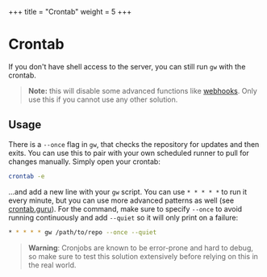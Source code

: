 +++
title = "Crontab"
weight = 5
+++

# Crontab

If you don't have shell access to the server, you can still run `gw` with the crontab.

> **Note:** this will disable some advanced functions like [webhooks](/usage/webhook). Only use this if you cannot use any other solution.

## Usage

There is a `--once` flag in `gw`, that checks the repository for updates and then exits. You can use this to pair with your own scheduled runner to pull for changes manually. Simply open your crontab:

```sh
crontab -e
```

...and add a new line with your `gw` script. You can use `* * * * *` to run it every minute, but you can use more advanced patterns as well (see [crontab.guru](https://crontab.guru/)). For the command, make sure to specify `--once` to avoid running continuously and add `--quiet` so it will only print on a failure:

```sh
* * * * * gw /path/to/repo --once --quiet
```

> **Warning**: Cronjobs are known to be error-prone and hard to debug, so make sure to test this solution extensively before relying on this in the real world.

